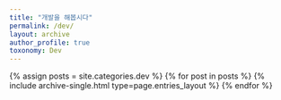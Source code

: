 ```yaml
---
title: "개발을 해봅시다"
permalink: /dev/
layout: archive
author_profile: true
toxonomy: Dev
---
```


{% assign posts = site.categories.dev %}
{% for post in posts %} {% include archive-single.html type=page.entries_layout %} {% endfor %}
